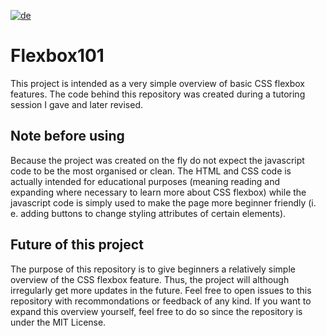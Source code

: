 [![de](https://img.shields.io/badge/lang-de-red.svg)](https://github.com/fiechdus/Flexbox101/blob/main/README.de.md)

# Flexbox101

This project is intended as a very simple overview of basic CSS flexbox features. The code behind this repository was created during a tutoring session I gave and later revised.

## Note before using
Because the project was created on the fly do not expect the javascript code to be the most organised or clean. The HTML and CSS code is actually intended for educational purposes (meaning reading and expanding where necessary to learn more about CSS flexbox) while the javascript code is simply used to make the page more beginner friendly (i. e. adding buttons to change styling attributes of certain elements).

## Future of this project
The purpose of this repository is to give beginners a relatively simple overview of the CSS flexbox feature. Thus, the project will although irregularly get more updates in the future. Feel free to open issues to this repository with recommondations or feedback of any kind. If you want to expand this overview yourself, feel free to do so since the repository is under the MIT License.
